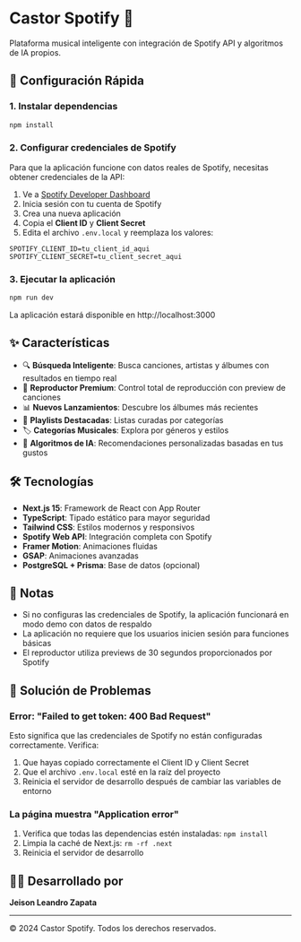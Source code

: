 # Castor Spotify 🎵

Plataforma musical inteligente con integración de Spotify API y algoritmos de IA propios.

## 🚀 Configuración Rápida

### 1. Instalar dependencias
```bash
npm install
```

### 2. Configurar credenciales de Spotify

Para que la aplicación funcione con datos reales de Spotify, necesitas obtener credenciales de la API:

1. Ve a [Spotify Developer Dashboard](https://developer.spotify.com/dashboard)
2. Inicia sesión con tu cuenta de Spotify
3. Crea una nueva aplicación
4. Copia el **Client ID** y **Client Secret**
5. Edita el archivo `.env.local` y reemplaza los valores:

```env
SPOTIFY_CLIENT_ID=tu_client_id_aqui
SPOTIFY_CLIENT_SECRET=tu_client_secret_aqui
```

### 3. Ejecutar la aplicación
```bash
npm run dev
```

La aplicación estará disponible en http://localhost:3000

## ✨ Características

- 🔍 **Búsqueda Inteligente**: Busca canciones, artistas y álbumes con resultados en tiempo real
- 🎵 **Reproductor Premium**: Control total de reproducción con preview de canciones
- 📊 **Nuevos Lanzamientos**: Descubre los álbumes más recientes
- 🎯 **Playlists Destacadas**: Listas curadas por categorías
- 🏷️ **Categorías Musicales**: Explora por géneros y estilos
- 🤖 **Algoritmos de IA**: Recomendaciones personalizadas basadas en tus gustos

## 🛠️ Tecnologías

- **Next.js 15**: Framework de React con App Router
- **TypeScript**: Tipado estático para mayor seguridad
- **Tailwind CSS**: Estilos modernos y responsivos
- **Spotify Web API**: Integración completa con Spotify
- **Framer Motion**: Animaciones fluidas
- **GSAP**: Animaciones avanzadas
- **PostgreSQL + Prisma**: Base de datos (opcional)

## 📝 Notas

- Si no configuras las credenciales de Spotify, la aplicación funcionará en modo demo con datos de respaldo
- La aplicación no requiere que los usuarios inicien sesión para funciones básicas
- El reproductor utiliza previews de 30 segundos proporcionados por Spotify

## 🔧 Solución de Problemas

### Error: "Failed to get token: 400 Bad Request"
Esto significa que las credenciales de Spotify no están configuradas correctamente. Verifica:
1. Que hayas copiado correctamente el Client ID y Client Secret
2. Que el archivo `.env.local` esté en la raíz del proyecto
3. Reinicia el servidor de desarrollo después de cambiar las variables de entorno

### La página muestra "Application error"
1. Verifica que todas las dependencias estén instaladas: `npm install`
2. Limpia la caché de Next.js: `rm -rf .next`
3. Reinicia el servidor de desarrollo

## 👨‍💻 Desarrollado por

**Jeison Leandro Zapata**

---

© 2024 Castor Spotify. Todos los derechos reservados.